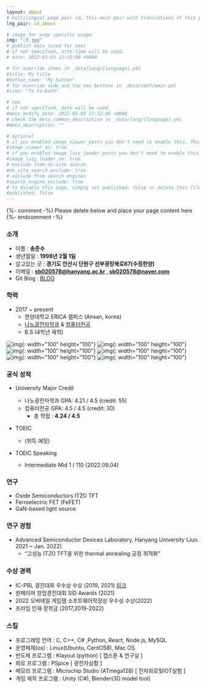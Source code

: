 ```yaml
---
layout: about
# multilingual page pair id, this must pair with translations of this page. (This name must be unique)
lng_pair: id_about

# image for page specific usage
img: ":3.jpg"
# publish date (used for seo)
# if not specified, site.time will be used.
# date: 2022-03-03 12:32:00 +0000

# for override items in _data/lang/[language].yml
#title: My title
#button_name: "My button"
# for override side_and_top_nav_buttons in _data/conf/main.yml
#icon: "fa fa-bath"

# seo
# if not specified, date will be used.
#meta_modify_date: 2022-03-03 12:32:00 +0000
# check the meta_common_description in _data/lang/[language].yml
#meta_description: ""

# optional
# if you enabled image_viewer_posts you don't need to enable this. This is only if image_viewer_posts = false
#image_viewer_on: true
# if you enabled image_lazy_loader_posts you don't need to enable this. This is only if image_lazy_loader_posts = false
#image_lazy_loader_on: true
# exclude from on site search
#on_site_search_exclude: true
# exclude from search engines
#search_engine_exclude: true
# to disable this page, simply set published: false or delete this file
#published: false
---
```


{%- comment -%} Please delete below and place your page content here {%- endcomment -%}
### 소개
- 이름 : **송준수**
- 생년월일 : **1998년 2월 1일**
- 살고있는 곳 : **경기도 안산시 단원구 선부광장북로67(수정한양)**
- 이메일 : **sb020578@hanyang.ac.kr , sb020578@naver.com**
- Git Blog : [BLOG](https://junsusong98.github.io/ko/)

### 학력
- 2017 ~ present
    - 한양대학교 ERICA 캠퍼스 (Ansan, korea)
    - [나노광전자학과](http://photonics.hanyang.ac.kr/) & [컴퓨터전공](http://sw.hanyang.ac.kr/)
    - B.S (4학년 재학)

![img](:HYU.jpg){: width="100" height="100"}
![img](:HYU2.png){: width="100" height="100"}
![img](:Sputter.png){: width="100" height="100"}
![img](:Evaporator.png){: width="100" height="100"}
![img](:Aligner.jpg){: width="100" height="100"}
![img](:Keithley.png){: width="100" height="100"}


### 공식 성적
- University Major Credit
    - 나노광전자학과 GPA: 4.21 / 4.5 (credit: 55)
    - 컴퓨터전공 GPA: 4.5  / 4.5 (credit: 30)
        - 총 학점 : **4.24 / 4.5**

- TOEIC
    - (취득 예정)

- TOEIC Speaking
    - Intermediate Mid 1 / 110 (2022.09.04)

### 연구
- Oxide Semiconductors ITZO TFT
- Ferroelectric FET (FeFET)
- GaN-based light source

### 연구 경험
- Advanced Semiconductor Devices Laboratory, Hanyang University (Jun. 2021 ~ Jan. 2022)
    - “고성능 ITZO TFT을 위한 thermal annealing 공정 최적화”


### 수상 경력
- IC-PBL 경진대회 우수상 수상 (2019, 2021) [링크](https://yh2424.github.io/2021-08-11-Award/)
- 원페이퍼 창업경진대회 SID Awards (2021)
- 2022 오버테일 게임잼 소프트웨어학장상 우수상 수상(2022)
- 프라임 인재 장학금 (2017,2019-2022)

### 스킬
- 프로그래밍 언어 : C, C++, C# ,Python, React, Node.js, MySQL
- 운영체제(os) : Linux(Ubuntu, CentOS8), Mac OS
- 반도체 프로그램 : Klayout (python) [ 캡스톤 & 연구실 ]
- 회로 프로그램 : PSpice [ 광전자실험 ]
- 메모리 프로그램 : Microchip Studio (ATmega128) [ 전자회로및IOT실험 ]
- 게임 제작 프로그램 : Unity (C#), Blender(3D model tool) 
